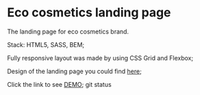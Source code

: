 # Eco cosmetics landing page

The landing page for eco cosmetics brand.

Stack: HTML5, SASS, BEM;

Fully responsive layout was made by using CSS Grid and Flexbox;

Design of the landing page you could find [here](https://www.figma.com/file/AoXZzkPgc40Ea1DG4zM3MM/brand_of_eco-cosmetics);

Click the link to see [DEMO](https://dellachaise.github.io/Eco-cosmetics-landing/);
git status
